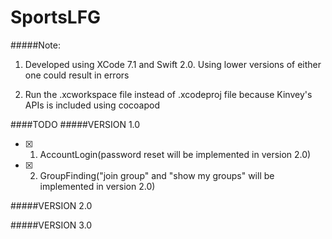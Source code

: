 # SportsLFG
#####Note: 
1. Developed using XCode 7.1 and Swift 2.0. Using lower versions of either one could result in errors

2. Run the .xcworkspace file instead of .xcodeproj file because Kinvey's APIs is included using cocoapod

####TODO
#####VERSION 1.0

- [x] 1.  AccountLogin(password reset will be implemented in version 2.0)
- [x] 2.  GroupFinding("join group" and "show my groups" will be implemented in version 2.0)


#####VERSION 2.0

#####VERSION 3.0
